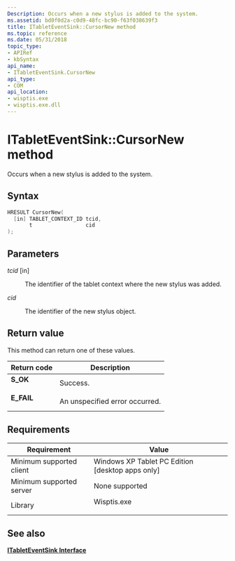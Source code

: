 ```yaml
---
Description: Occurs when a new stylus is added to the system.
ms.assetid: bd0f0d2a-c0d9-48fc-bc90-f63f038639f3
title: ITabletEventSink::CursorNew method
ms.topic: reference
ms.date: 05/31/2018
topic_type: 
- APIRef
- kbSyntax
api_name: 
- ITabletEventSink.CursorNew
api_type: 
- COM
api_location: 
- wisptis.exe
- wisptis.exe.dll
---
```


# ITabletEventSink::CursorNew method

Occurs when a new stylus is added to the system.

## Syntax


```C++
HRESULT CursorNew(
  [in] TABLET_CONTEXT_ID tcid,
       t                 cid
);
```



## Parameters

<dl> <dt>

*tcid* \[in\]
</dt> <dd>

The identifier of the tablet context where the new stylus was added.

</dd> <dt>

*cid* 
</dt> <dd>

The identifier of the new stylus object.

</dd> </dl>

## Return value

This method can return one of these values.



| Return code                                                                            | Description                               |
|----------------------------------------------------------------------------------------|-------------------------------------------|
| <dl> <dt>**S\_OK**</dt> </dl>   | Success.<br/>                       |
| <dl> <dt>**E\_FAIL**</dt> </dl> | An unspecified error occurred.<br/> |



 

## Requirements



| Requirement | Value |
|-------------------------------------|----------------------------------------------------------------------------------------|
| Minimum supported client<br/> | Windows XP Tablet PC Edition \[desktop apps only\]<br/>                          |
| Minimum supported server<br/> | None supported<br/>                                                              |
| Library<br/>                  | <dl> <dt>Wisptis.exe</dt> </dl> |



## See also

<dl> <dt>

[**ITabletEventSink Interface**](itableteventsink.md)
</dt> </dl>

 

 




